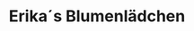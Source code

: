 ---
title: "Erika´s Blumenlädchen"
url: /bad-soden-am-taunus/erika-s-blumenlaedchen/
shop: Blumen
---